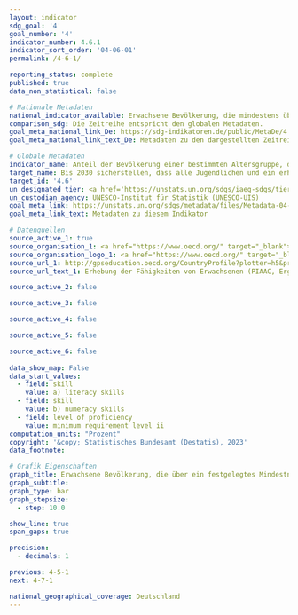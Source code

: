 ```yaml
---
layout: indicator    
sdg_goal: '4'    
goal_number: '4'    
indicator_number: 4.6.1    
indicator_sort_order: '04-06-01'    
permalink: /4-6-1/    

reporting_status: complete    
published: true    
data_non_statistical: false    

# Nationale Metadaten    
national_indicator_available: Erwachsene Bevölkerung, die mindestens über einbestimmtes Niveau an funktionalen a) Lese- und b) Rechenkenntnissen verfügt    
comparison_sdg: Die Zeitreihe entspricht den globalen Metadaten.    
goal_meta_national_link_De: https://sdg-indikatoren.de/public/MetaDe/4.6.1.pdf
goal_meta_national_link_text_De: Metadaten zu den dargestellten Zeitreihen    

# Globale Metadaten    
indicator_name: Anteil der Bevölkerung einer bestimmten Altersgruppe, der ein festgelegtes Mindestniveau an funktionalen a) Lese-, Schreib- und b) Rechenkompetenzen besitzt, nach Geschlecht    
target_name: Bis 2030 sicherstellen, dass alle Jugendlichen und ein erheblicher Anteil der männlichen und weiblichen Erwachsenen lesen, schreiben und rechnen lernen    
target_id: '4.6'    
un_designated_tier: <a href='https://unstats.un.org/sdgs/iaeg-sdgs/tier-classification/' title='Klicken Sie hier um weitere Informationen zur UN-Tier-Klassifikation zu erhalten.'  target='_blank'>Tier II</a>    
un_custodian_agency: UNESCO-Institut für Statistik (UNESCO-UIS)    
goal_meta_link: https://unstats.un.org/sdgs/metadata/files/Metadata-04-06-01.pdf    
goal_meta_link_text: Metadaten zu diesem Indikator        

# Datenquellen
source_active_1: true
source_organisation_1: <a href="https://www.oecd.org/" target="_blank"> Organisation für wirtschaftliche Zusammenarbeit und Entwicklung (OECD) </a>
source_organisation_logo_1: <a href="https://www.oecd.org/" target="_blank"><img src="https://g205sdgs.github.io/sdg-indicators/public/OrgImgDe/oecd.png" alt="Logo oecd" style="height:60px; width:148px"/></a>
source_url_1: http://gpseducation.oecd.org/CountryProfile?plotter=h5&primaryCountry=DEU&treshold=10&topic=AS
source_url_text_1: Erhebung der Fähigkeiten von Erwachsenen (PIAAC, Ergebnisse 2012) (nicht auf Deutsch verfügbar)

source_active_2: false

source_active_3: false

source_active_4: false

source_active_5: false

source_active_6: false
    
data_show_map: False    
data_start_values: 
  - field: skill
    value: a) literacy skills
  - field: skill
    value: b) numeracy skills
  - field: level of proficiency
    value: minimum requirement level ii    
computation_units: "Prozent"    
copyright: '&copy; Statistisches Bundesamt (Destatis), 2023'    
data_footnote:     

# Grafik Eigenschaften    
graph_title: Erwachsene Bevölkerung, die über ein festgelegtes Mindestniveau in a) Lesen und b) Rechnen verfügt
graph_subtitle:     
graph_type: bar
graph_stepsize: 
  - step: 10.0    

show_line: true
span_gaps: true

precision:
  - decimals: 1    

previous: 4-5-1    
next: 4-7-1    

national_geographical_coverage: Deutschland    
---
```


<span></span>